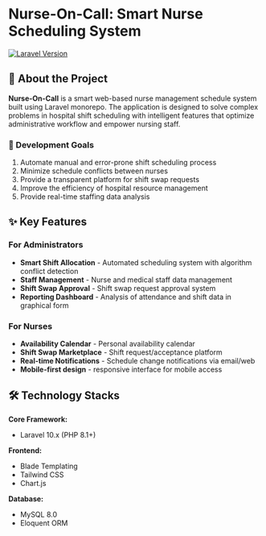 # Nurse-On-Call: Smart Nurse Scheduling System

[![Laravel Version](https://img.shields.io/badge/Laravel-^10.0-red.svg)](https://laravel.com)

## 📖 About the Project

**Nurse-On-Call** is a smart web-based nurse management schedule system built using Laravel monorepo. The application is designed to solve complex problems in hospital shift scheduling with intelligent features that optimize administrative workflow and empower nursing staff.

### 🎯 Development Goals
1. Automate manual and error-prone shift scheduling process
2. Minimize schedule conflicts between nurses
3. Provide a transparent platform for shift swap requests
4. Improve the efficiency of hospital resource management
5. Provide real-time staffing data analysis

## ✨ Key Features

### For Administrators
- **Smart Shift Allocation** - Automated scheduling system with algorithm conflict detection
- **Staff Management** - Nurse and medical staff data management
- **Shift Swap Approval** - Shift swap request approval system
- **Reporting Dashboard** - Analysis of attendance and shift data in graphical form

### For Nurses
- **Availability Calendar** - Personal availability calendar
- **Shift Swap Marketplace** - Shift request/acceptance platform
- **Real-time Notifications** - Schedule change notifications via email/web
- **Mobile-first design** - responsive interface for mobile access

## 🛠️ Technology Stacks

**Core Framework:**
- Laravel 10.x (PHP 8.1+)

**Frontend:**
- Blade Templating
- Tailwind CSS
- Chart.js

**Database:**
- MySQL 8.0
- Eloquent ORM
